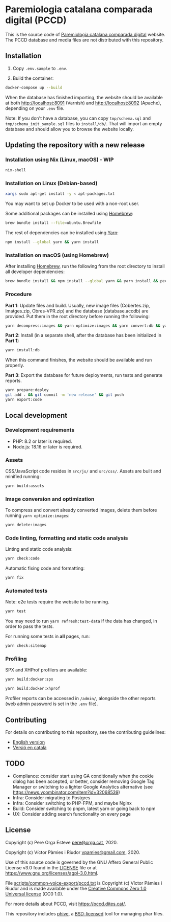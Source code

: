 # Paremiologia catalana comparada digital (PCCD)

This is the source code of [Paremiologia catalana comparada digital](https://pccd.dites.cat/) website. The PCCD database
and media files are not distributed with this repository.

## Installation

1. Copy `.env.sample` to `.env`.

2. Build the container:

```bash
docker-compose up --build
```

When the database has finished importing, the website should be available at both <http://localhost:8091> (Varnish) and
<http://localhost:8092> (Apache), depending on your `.env` file.

Note: If you don't have a database, you can copy `tmp/schema.sql` and `tmp/schema_init_sample.sql` files to
`install/db/`. That will import an empty database and should allow you to browse the website locally.

## Updating the repository with a new release

### Installation using Nix (Linux, macOS) - WIP

```bash
nix-shell
```

### Installation on Linux (Debian-based)

```bash
xargs sudo apt-get install -y < apt-packages.txt
```

You may want to set up Docker to be used with a non-root user.

Some additional packages can be installed using [Homebrew](https://brew.sh/):

```bash
brew bundle install --file=ubuntu.Brewfile
```

The rest of dependencies can be installed using [Yarn](https://yarnpkg.com/):

```bash
npm install --global yarn && yarn install
```

### Installation on macOS (using Homebrew)

After installing [Homebrew](https://brew.sh/), run the following from the root directory to install all developer
dependencies:

```bash
brew bundle install && npm install --global yarn && yarn install && pecl install imagick
```

### Procedure

**Part 1**: Update files and build. Usually, new image files (Cobertes.zip, Imatges.zip, Obres-VPR.zip) and the database
(database.accdb) are provided. Put them in the root directory before running the following:

```bash
yarn decompress:images && yarn optimize:images && yarn convert:db && yarn build:docker
```

**Part 2**: Install (in a separate shell, after the database has been initialized in **Part 1**)

```bash
yarn install:db
```

When this command finishes, the website should be available and run properly.

**Part 3**: Export the database for future deployments, run tests and generate reports.

```bash
yarn prepare:deploy
git add . && git commit -m 'new release' && git push
yarn export:code
```

## Local development

### Development requirements

- PHP: 8.2 or later is required.
- Node.js: 18.16 or later is required.

### Assets

CSS/JavaScript code resides in `src/js/` and `src/css/`. Assets are built and minified running:

```bash
yarn build:assets
```

### Image conversion and optimization

To compress and convert already converted images, delete them before running `yarn optimize:images`:

```bash
yarn delete:images
```

### Code linting, formatting and static code analysis

Linting and static code analysis:

```bash
yarn check:code
```

Automatic fixing code and formatting:

```bash
yarn fix
```

### Automated tests

Note: e2e tests require the website to be running.

```bash
yarn test
```

You may need to run `yarn refresh:test-data` if the data has changed, in order to pass the tests.

For running some tests in **all** pages, run:

```bash
yarn check:sitemap
```

### Profiling

SPX and XHProf profilers are available:

```bash
yarn build:docker:spx
```

```bash
yarn build:docker:xhprof
```

Profiler reports can be accessed in `/admin/`, alongside the other reports (web admin password is set in the `.env`
file).

## Contributing

For details on contributing to this repository, see the contributing guidelines:

- [English version](CONTRIBUTING.md)
- [Versió en català](CONTRIBUTING_ca.md)

## TODO

- Compliance: consider start using GA conditionally when the cookie dialog has been accepted, or better, consider
  removing Google Tag Manager or switching to a lighter Google Analytics alternative (see
  <https://news.ycombinator.com/item?id=32068539>)
- Infra: Consider migrating to Postgres
- Infra: Consider switching to PHP-FPM, and maybe Nginx
- Build: Consider switching to pnpm, latest yarn or going back to npm
- UX: Consider adding search functionality on every page

## License

Copyright (c) Pere Orga Esteve <pere@orga.cat>, 2020.

Copyright (c) Víctor Pàmies i Riudor <vpamies@gmail.com>, 2020.

Use of this source code is governed by the GNU Affero General Public License v3.0 found in the [LICENSE](LICENSE) file
or at <https://www.gnu.org/licenses/agpl-3.0.html>.

File [scripts/common-voice-export/pccd.txt](scripts/common-voice-export/pccd.txt)
is Copyright (c) Víctor Pàmies i Riudor and is made available under the
[Creative Commons Zero 1.0 Universal license](https://creativecommons.org/publicdomain/zero/1.0/) (CC0 1.0).

For more details about PCCD, visit <https://pccd.dites.cat/>.

This repository includes [phive](https://phar.io/), a [BSD-licensed](tools/LICENSE.txt) tool for managing phar files.
